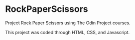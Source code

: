 # RockPaperScissors

Project Rock Paper Scissors using The Odin Project courses.

This project was coded through HTML, CSS, and Javascript.
